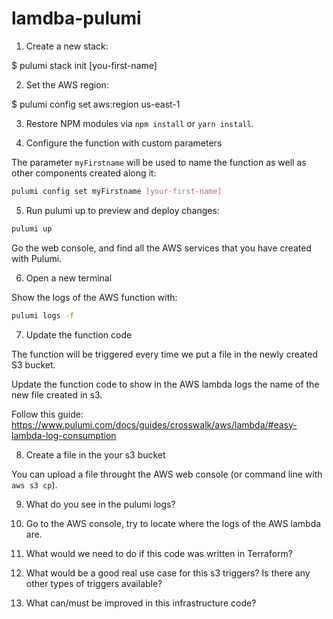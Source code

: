# lamdba-pulumi

1. Create a new stack:

$ pulumi stack init [you-first-name]

2. Set the AWS region:

$ pulumi config set aws:region us-east-1

3. Restore NPM modules via `npm install` or `yarn install`.

4. Configure the function with custom parameters

The parameter `myFirstname` will be used to name the function as well as other components created along it:

```bash
pulumi config set myFirstname [your-first-name]
```

5. Run pulumi up to preview and deploy changes:

```bash
pulumi up
```

Go the web console, and find all the AWS services that you have created with Pulumi.

6. Open a new terminal

Show the logs of the AWS function with:

```bash
pulumi logs -f
```

7. Update the function code

The function will be triggered every time we put a file in the newly created S3 bucket.

Update the function code to show in the AWS lambda logs the name of the new file created in s3.

Follow this guide: <https://www.pulumi.com/docs/guides/crosswalk/aws/lambda/#easy-lambda-log-consumption>

8. Create a file in the your s3 bucket

You can upload a file throught the AWS web console (or command line with `aws s3 cp`).

9. What do you see in the pulumi logs?

10. Go to the AWS console, try to locate where the logs of the AWS lambda are.

11. What would we need to do if this code was written in Terraform?

12. What would be a good real use case for this s3 triggers? Is there any other types of triggers available?

12. What can/must be improved in this infrastructure code?

